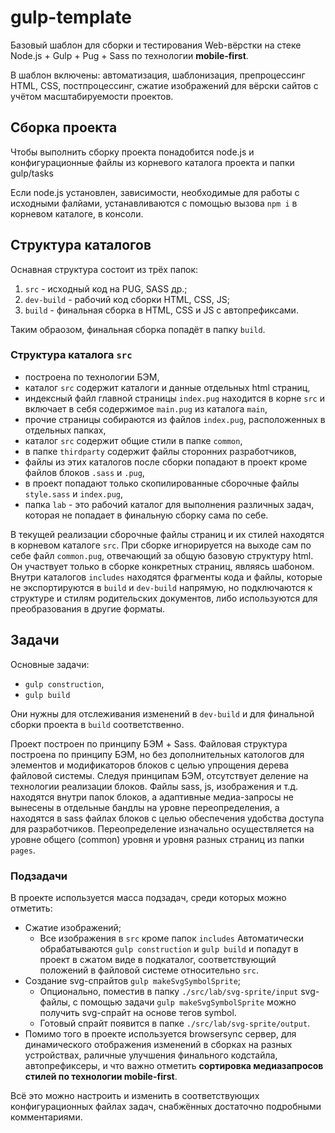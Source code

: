 # gulp-template

Базовый шаблон для сборки и тестирования Web-вёрстки на стеке Node.js + Gulp + Pug + Sass по технологии **mobile&#8209;first**.

В шаблон включены: автоматизация, шаблонизация, препроцессинг HTML, CSS, постпроцессинг, сжатие изображений для вёрски сайтов с учётом масштабируемости проектов.

## Сборка проекта

Чтобы выполнить сборку проекта понадобится node.js и конфигурационные файлы из корневого каталога проекта и папки gulp/tasks

Если node.js установлен, зависимости, необходимые для работы с исходными фалйами, устанавливаются с помощью вызова `npm i` в корневом каталоге, в консоли.

## Структура каталогов

Оснавная структура состоит из трёх папок:

1. `src` - исходный код на PUG, SASS др.;
2. `dev-build` - рабочий код сборки HTML, CSS, JS;
3. `build` - финальная сборка в HTML, CSS и JS с автопрефиксами.

Таким обраозом, финальная сборка попадёт в папку `build`.

### Структура каталога `src`

- построена по технологии БЭМ,
- каталог `src` содержит каталоги и данные отдельных html страниц,
- индексный файл главной страницы `index.pug` находится в корне `src` и включает в себя содержимое `main.pug` из каталога `main`,
- прочие страницы собираются из файлов `index.pug`, расположенных в отдельных папках,
- каталог `src` содержит общие стили в папке `common`,
- в папке `thirdparty` содержит файлы сторонних разработчиков,
- файлы из этих каталогов после сборки попадают в проект кроме файлов блоков `.sass` и `.pug`,
- в проект попадают только скопилированные сборочные файлы `style.sass` и `index.pug`,
- папка `lab` - это рабочий каталог для выполнения различных задач, которая не попадает в финальную сборку сама по себе.

В текущей реализации сборочные файлы страниц и их стилей находятся в корневом каталоге `src`. При сборке игнорируется на выходе сам по себе файл `common.pug`, отвечающий за общую базовую структуру html. Он участвует только в сборке конкретных страниц, являясь шабоном.
Внутри каталогов `includes` находятся фрагменты кода и файлы, которые не экспортируются в `build` и `dev-build` напрямую, но подключаются к структуре и стилям родительских документов, либо используются для преобразования в другие форматы.

## Задачи

Основные задачи:

- `gulp construction`,
- `gulp build`

Они нужны для отслеживания изменений в `dev-build` и для финальной сборки проекта в `build` соответственно.

Проект построен по принципу БЭМ + Sass. Файловая структура построена по принципу БЭМ, но без дополнительных катологов для элементов и модификаторов блоков с целью упрощения дерева файловой системы. Cледуя принципам БЭМ, отсутствует деление на технологии реализации блоков. Файлы sass, js, изображения и т.д. находятся внутри папок блоков, а адаптивные медиа-запросы не вынесены в отдельные бандлы на уровне переопределения, а находятся в sass файлах блоков с целью обеспечения удобства доступа для разработчиков. Переопределение изначально осуществляется на уровне общего (common) уровня и уровня разных страниц из папки `pages`.

### Подзадачи

В проекте используется масса подзадач, среди которых можно отметить:

- Сжатие изображений;
  - Все изображения в `src` кроме папок `includes` Автоматически обрабатываются `gulp construction` и `gulp build` и попадут в проект в сжатом виде в подкаталог, соответствующий положений в файловой системе относительно `src`. 
- Создание svg-спрайтов `gulp makeSvgSymbolSprite`;
  - Опционально, поместив в папку `./src/lab/svg-sprite/input` svg-файлы, с помощью задачи `gulp makeSvgSymbolSprite` можно получить svg-спрайт на основе тегов symbol.
  - Готовый спрайт появится в папке `./src/lab/svg-sprite/output`.
- Помимо того в проекте используется browsersync сервер, для динамического отображения изменений в сборках на разных устройствах, раличные улучшения финального кодстайла, автопрефиксеры, и что важно отметить **сортировка медиазапросов стилей по технологии mobile-first**.

Всё это можно настроить и изменить в соответствующих конфигурационных файлах задач, снабжённых достаточно подробными комментариями.